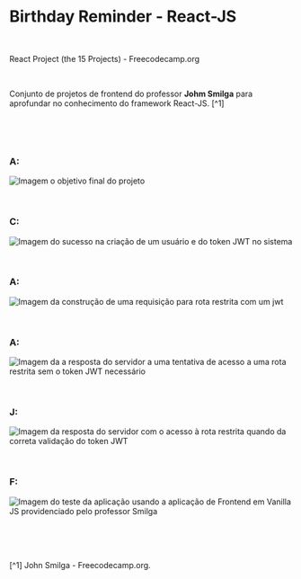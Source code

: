 # Birthday Reminder - React-JS

<br />

React Project (the 15 Projects) - Freecodecamp.org

<br />

Conjunto de projetos de frontend do professor **Johm Smilga** para aprofundar no conhecimento do framework React-JS. [^1]

<br />

[]()

<br />

### A:

![Imagem o objetivo final do projeto](/public/images/)

<br />

### C:

![Imagem do sucesso na criação de um usuário e do token JWT no sistema](/public/images/)

<br />

### A:

![Imagem da construção de uma requisição para rota restrita com um jwt](/public/images/)

<br />

### A:

![Imagem da a resposta do servidor a uma tentativa de acesso a uma rota restrita sem o token JWT necessário](/public/images/)

<br />

### J:

![Imagem da resposta do servidor com o acesso à rota restrita quando da correta validação do token JWT](/public/images/)

<br />

### F:

![Imagem do teste da aplicação usando a aplicação de Frontend em Vanilla JS providenciado pelo professor Smilga](/public/images/)

<br />

<br />
<br />

[^1] John Smilga - Freecodecamp.org.
